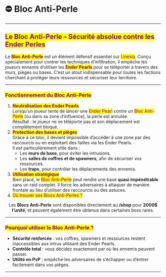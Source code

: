 # ⛔ Bloc Anti-Perle

***

## <mark style="color:purple;">Le Bloc Anti-Perle – Sécurité absolue contre les Ender Perles</mark>

Le <mark style="color:purple;">**Bloc Anti-Perle**</mark> est un élément défensif essentiel sur <mark style="color:purple;">Linesia</mark>. Conçu spécialement pour contrer les techniques d’infiltration, il empêche les joueurs ennemis d’utiliser les <mark style="color:purple;">**Ender Pearls**</mark> pour se téléporter à travers des murs, pièges ou bases. C’est un atout indispensable pour toutes les factions cherchant à protéger leurs ressources et sécuriser leur territoire.

***

### <mark style="color:purple;">Fonctionnement du Bloc Anti-Perle</mark>

1. <mark style="color:purple;">**Neutralisation des Ender Pearls**</mark>\
   Lorsqu’un joueur tente de lancer une <mark style="color:purple;">Ender Pearl</mark> contre un <mark style="color:purple;">Bloc Anti-Perle</mark> (ou dans sa zone d’influence), la perle est annulée.\
   Résultat : le joueur ne se téléporte pas et son déplacement est complètement bloqué.
2. <mark style="color:purple;">**Protection des bases et pièges**</mark>\
   Grâce à ce bloc, il devient impossible d’accéder à une zone par des raccourcis ou en exploitant des failles via les Ender Pearls.\
   Il est particulièrement utile dans :
   * Les **murs de base**, pour éviter les intrusions.
   * Les **salles de coffres et de spawners**, afin de sécuriser vos ressources.
   * Les **traps**, pour contrôler les déplacements des ennemis.
3. <mark style="color:purple;">**Utilisation stratégique**</mark>\
   Bien placé, le <mark style="color:purple;">Bloc Anti-Perle</mark> peut rendre une base **quasi impénétrable** sans un raid complet. Il force les adversaires à attaquer de manière frontale au lieu d’utiliser des raccourcis ou des astuces.
4. <mark style="color:purple;">Où trouver ses Blocs Anti-Perles ?</mark>

<p align="center">      Les <strong>Blocs Anti-Perle</strong> sont disponibles directement au <strong>/shop</strong> pour <strong>2000$ l’unité</strong>, et peuvent         également être obtenus dans certaines boxs rares.</p>

***

### <mark style="color:purple;">Pourquoi utiliser le Bloc Anti-Perle ?</mark>

* **Sécurité renforcée** : vos coffres, spawners et ressources restent inaccessibles aux intrus utilisant des Ender Pearls.
* **Contrôle total** : vous décidez exactement par où les ennemis peuvent passer.
* **Utilité en PvP** : empêche les adversaires de s’échapper ou d’entrer facilement dans vos pièges.

***
